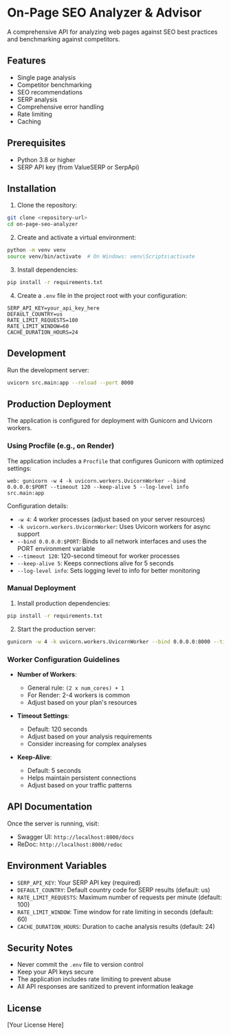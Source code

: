 # On-Page SEO Analyzer & Advisor

A comprehensive API for analyzing web pages against SEO best practices and benchmarking against competitors.

## Features

- Single page analysis
- Competitor benchmarking
- SEO recommendations
- SERP analysis
- Comprehensive error handling
- Rate limiting
- Caching

## Prerequisites

- Python 3.8 or higher
- SERP API key (from ValueSERP or SerpApi)

## Installation

1. Clone the repository:
```bash
git clone <repository-url>
cd on-page-seo-analyzer
```

2. Create and activate a virtual environment:
```bash
python -m venv venv
source venv/bin/activate  # On Windows: venv\Scripts\activate
```

3. Install dependencies:
```bash
pip install -r requirements.txt
```

4. Create a `.env` file in the project root with your configuration:
```env
SERP_API_KEY=your_api_key_here
DEFAULT_COUNTRY=us
RATE_LIMIT_REQUESTS=100
RATE_LIMIT_WINDOW=60
CACHE_DURATION_HOURS=24
```

## Development

Run the development server:
```bash
uvicorn src.main:app --reload --port 8000
```

## Production Deployment

The application is configured for deployment with Gunicorn and Uvicorn workers.

### Using Procfile (e.g., on Render)

The application includes a `Procfile` that configures Gunicorn with optimized settings:
```
web: gunicorn -w 4 -k uvicorn.workers.UvicornWorker --bind 0.0.0.0:$PORT --timeout 120 --keep-alive 5 --log-level info src.main:app
```

Configuration details:
- `-w 4`: 4 worker processes (adjust based on your server resources)
- `-k uvicorn.workers.UvicornWorker`: Uses Uvicorn workers for async support
- `--bind 0.0.0.0:$PORT`: Binds to all network interfaces and uses the PORT environment variable
- `--timeout 120`: 120-second timeout for worker processes
- `--keep-alive 5`: Keeps connections alive for 5 seconds
- `--log-level info`: Sets logging level to info for better monitoring

### Manual Deployment

1. Install production dependencies:
```bash
pip install -r requirements.txt
```

2. Start the production server:
```bash
gunicorn -w 4 -k uvicorn.workers.UvicornWorker --bind 0.0.0.0:8000 --timeout 120 --keep-alive 5 --log-level info src.main:app
```

### Worker Configuration Guidelines

- **Number of Workers**: 
  - General rule: `(2 x num_cores) + 1`
  - For Render: 2-4 workers is common
  - Adjust based on your plan's resources

- **Timeout Settings**:
  - Default: 120 seconds
  - Adjust based on your analysis requirements
  - Consider increasing for complex analyses

- **Keep-Alive**:
  - Default: 5 seconds
  - Helps maintain persistent connections
  - Adjust based on your traffic patterns

## API Documentation

Once the server is running, visit:
- Swagger UI: `http://localhost:8000/docs`
- ReDoc: `http://localhost:8000/redoc`

## Environment Variables

- `SERP_API_KEY`: Your SERP API key (required)
- `DEFAULT_COUNTRY`: Default country code for SERP results (default: us)
- `RATE_LIMIT_REQUESTS`: Maximum number of requests per minute (default: 100)
- `RATE_LIMIT_WINDOW`: Time window for rate limiting in seconds (default: 60)
- `CACHE_DURATION_HOURS`: Duration to cache analysis results (default: 24)

## Security Notes

- Never commit the `.env` file to version control
- Keep your API keys secure
- The application includes rate limiting to prevent abuse
- All API responses are sanitized to prevent information leakage

## License

[Your License Here] 